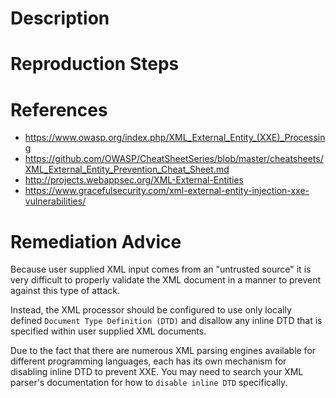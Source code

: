 # Description


# Reproduction Steps


# References

- https://www.owasp.org/index.php/XML_External_Entity_(XXE)_Processing
- https://github.com/OWASP/CheatSheetSeries/blob/master/cheatsheets/XML_External_Entity_Prevention_Cheat_Sheet.md
- http://projects.webappsec.org/XML-External-Entities
- https://www.gracefulsecurity.com/xml-external-entity-injection-xxe-vulnerabilities/


# Remediation Advice

Because user supplied XML input comes from an "untrusted source" it is very difficult to properly validate the XML document in a manner to prevent against this type of attack. 

Instead, the XML processor should be configured to use only locally defined `Document Type Definition (DTD)` and disallow any inline DTD that is specified within user supplied XML documents. 

Due to the fact that there are numerous XML parsing engines available for different programming languages, each has its own mechanism for disabling inline DTD to prevent XXE. You may need to search your XML parser's documentation for how to `disable inline DTD` specifically.
